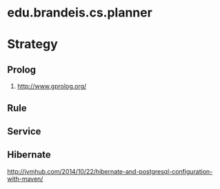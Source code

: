 # edu.brandeis.cs.planner




# Strategy

## Prolog

1. http://www.gprolog.org/

## Rule


## Service


## Hibernate
http://jvmhub.com/2014/10/22/hibernate-and-postgresql-configuration-with-maven/


